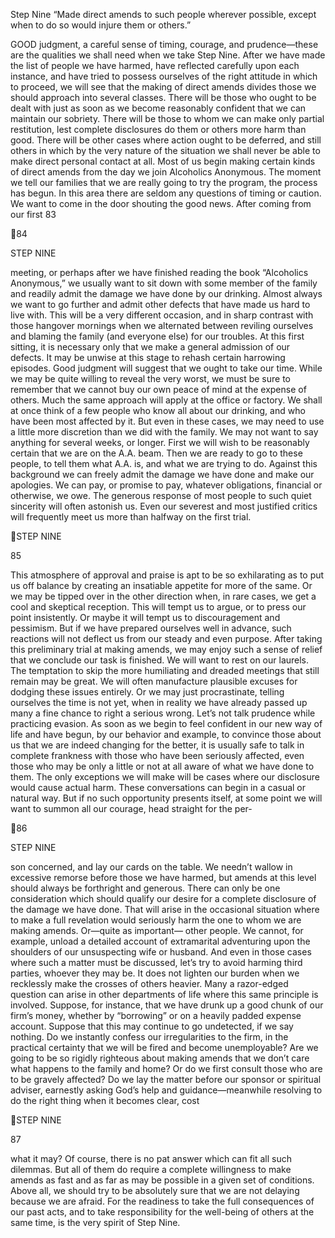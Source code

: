 Step Nine
“Made direct amends to such people wherever
possible, except when to do so would injure them
or others.”

GOOD judgment, a careful sense of timing, courage, and
prudence—these are the qualities we shall need when we
take Step Nine.
After we have made the list of people we have harmed,
have reflected carefully upon each instance, and have tried
to possess ourselves of the right attitude in which to proceed, we will see that the making of direct amends divides
those we should approach into several classes. There will
be those who ought to be dealt with just as soon as we
become reasonably confident that we can maintain our sobriety. There will be those to whom we can make only partial restitution, lest complete disclosures do them or others
more harm than good. There will be other cases where action ought to be deferred, and still others in which by the
very nature of the situation we shall never be able to make
direct personal contact at all.
Most of us begin making certain kinds of direct amends
from the day we join Alcoholics Anonymous. The moment
we tell our families that we are really going to try the program, the process has begun. In this area there are seldom
any questions of timing or caution. We want to come in the
door shouting the good news. After coming from our first
83

84

STEP NINE

meeting, or perhaps after we have finished reading the book
“Alcoholics Anonymous,” we usually want to sit down with
some member of the family and readily admit the damage
we have done by our drinking. Almost always we want to
go further and admit other defects that have made us hard
to live with. This will be a very different occasion, and in
sharp contrast with those hangover mornings when we alternated between reviling ourselves and blaming the family
(and everyone else) for our troubles. At this first sitting, it
is necessary only that we make a general admission of our
defects. It may be unwise at this stage to rehash certain harrowing episodes. Good judgment will suggest that we ought
to take our time. While we may be quite willing to reveal
the very worst, we must be sure to remember that we cannot
buy our own peace of mind at the expense of others.
Much the same approach will apply at the office or factory. We shall at once think of a few people who know all
about our drinking, and who have been most affected by it.
But even in these cases, we may need to use a little more discretion than we did with the family. We may not want to say
anything for several weeks, or longer. First we will wish to
be reasonably certain that we are on the A.A. beam. Then
we are ready to go to these people, to tell them what A.A.
is, and what we are trying to do. Against this background
we can freely admit the damage we have done and make our
apologies. We can pay, or promise to pay, whatever obligations, financial or otherwise, we owe. The generous response
of most people to such quiet sincerity will often astonish us.
Even our severest and most justified critics will frequently
meet us more than halfway on the first trial.

STEP NINE

85

This atmosphere of approval and praise is apt to be so
exhilarating as to put us off balance by creating an insatiable appetite for more of the same. Or we may be tipped
over in the other direction when, in rare cases, we get a
cool and skeptical reception. This will tempt us to argue,
or to press our point insistently. Or maybe it will tempt us
to discouragement and pessimism. But if we have prepared
ourselves well in advance, such reactions will not deflect us
from our steady and even purpose.
After taking this preliminary trial at making amends, we
may enjoy such a sense of relief that we conclude our task
is finished. We will want to rest on our laurels. The temptation to skip the more humiliating and dreaded meetings
that still remain may be great. We will often manufacture
plausible excuses for dodging these issues entirely. Or we
may just procrastinate, telling ourselves the time is not
yet, when in reality we have already passed up many a fine
chance to right a serious wrong. Let’s not talk prudence
while practicing evasion.
As soon as we begin to feel confident in our new way
of life and have begun, by our behavior and example, to
convince those about us that we are indeed changing for
the better, it is usually safe to talk in complete frankness
with those who have been seriously affected, even those
who may be only a little or not at all aware of what we have
done to them. The only exceptions we will make will be
cases where our disclosure would cause actual harm. These
conversations can begin in a casual or natural way. But if
no such opportunity presents itself, at some point we will
want to summon all our courage, head straight for the per-

86

STEP NINE

son concerned, and lay our cards on the table. We needn’t
wallow in excessive remorse before those we have harmed,
but amends at this level should always be forthright and
generous.
There can only be one consideration which should qualify our desire for a complete disclosure of the damage we
have done. That will arise in the occasional situation where
to make a full revelation would seriously harm the one to
whom we are making amends. Or—quite as important—
other people. We cannot, for example, unload a detailed
account of extramarital adventuring upon the shoulders
of our unsuspecting wife or husband. And even in those
cases where such a matter must be discussed, let’s try to
avoid harming third parties, whoever they may be. It does
not lighten our burden when we recklessly make the crosses
of others heavier.
Many a razor-edged question can arise in other departments of life where this same principle is involved. Suppose, for instance, that we have drunk up a good chunk of
our firm’s money, whether by “borrowing” or on a heavily
padded expense account. Suppose that this may continue
to go undetected, if we say nothing. Do we instantly confess our irregularities to the firm, in the practical certainty
that we will be fired and become unemployable? Are we
going to be so rigidly righteous about making amends that
we don’t care what happens to the family and home? Or do
we first consult those who are to be gravely affected? Do
we lay the matter before our sponsor or spiritual adviser,
earnestly asking God’s help and guidance—meanwhile resolving to do the right thing when it becomes clear, cost

STEP NINE

87

what it may? Of course, there is no pat answer which can
fit all such dilemmas. But all of them do require a complete
willingness to make amends as fast and as far as may be
possible in a given set of conditions.
Above all, we should try to be absolutely sure that we
are not delaying because we are afraid. For the readiness
to take the full consequences of our past acts, and to take
responsibility for the well-being of others at the same time,
is the very spirit of Step Nine.

